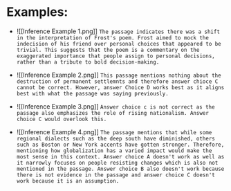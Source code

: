 # Examples:
- ![[Inference Example 1.png]]
	`The passage indicates there was a shift in the interpretation of Frost's poem. Frost aimed to mock the indecision of his friend over personal choices that appeared to be trivial. This suggests that the poem is a commentary on the exaggerated importance that people assign to personal decisions, rather than a tribute to bold decision-making.`

- ![[Inference Example 2.png]]
	`This passage mentions nothing about the destruction of permanent settlemnts and therefore answer chioce C cannot be correct. However, answer Choice D works best as it aligns best with what the passage was saying previously.`

- ![[Inference Example 3.png]]
	`Answer choice c is not correct as the passage also emphasizes the role of rising nationalism. Answer choice C would overlook this.`

- ![[Inference Example 4.png]]
	`The passage mentions that while some regional dialects such as the deep south have diminished, others such as Boston or New York accents have gotten stronger. Therefore, mentioning how globalization has a varied impact would make the most sense in this context. Answer choice A doesn't work as well as it narrowly focuses on people resisting changes which is also not mentioned in the passage. Answer choice B also doesn't work because there is not evidence in the passage and answer choice C doesn't work because it is an assumption.`
